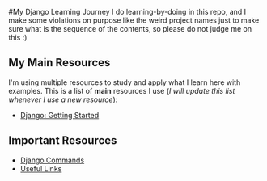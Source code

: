 #My Django Learning Journey
I do learning-by-doing in this repo, and I make some violations on purpose like the weird project names just to make sure what is the sequence of the contents, so please do not judge me on this :)

## My Main Resources
I'm using multiple resources to study and apply what I learn here with examples. This is a list of **main** resources I use (_I will update this list whenever I use a new resource_):
* [Django: Getting Started](https://app.pluralsight.com/library/courses/django-getting-started/)

## Important Resources
* [Django Commands](COMMANDS.md)
* [Useful Links](LINKS.md)